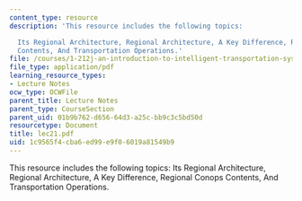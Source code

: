 ```yaml
---
content_type: resource
description: 'This resource includes the following topics:

  Its Regional Architecture, Regional Architecture, A Key Difference, Regional Conops
  Contents, And Transportation Operations.'
file: /courses/1-212j-an-introduction-to-intelligent-transportation-systems-spring-2005/1c9565f4cba6ed99e9f06019a81549b9_lec21.pdf
file_type: application/pdf
learning_resource_types:
- Lecture Notes
ocw_type: OCWFile
parent_title: Lecture Notes
parent_type: CourseSection
parent_uid: 01b9b762-d656-64d3-a25c-bb9c3c5bd50d
resourcetype: Document
title: lec21.pdf
uid: 1c9565f4-cba6-ed99-e9f0-6019a81549b9
---
```

This resource includes the following topics:
Its Regional Architecture, Regional Architecture, A Key Difference, Regional Conops Contents, And Transportation Operations.